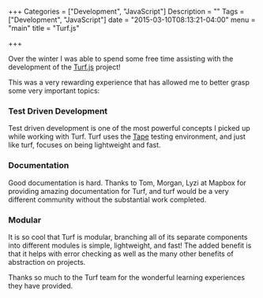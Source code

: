 +++
Categories = ["Development", "JavaScript"]
Description = ""
Tags = ["Development", "JavaScript"]
date = "2015-03-10T08:13:21-04:00"
menu = "main"
title = "Turf.js"

+++

Over the winter I was able to spend some free time assisting with the development of the [Turf.js](http://turfjs.org/) project!

This was a very rewarding experience that has allowed me to better grasp some very important topics:

### Test Driven Development

Test driven development is one of the most powerful concepts I picked up while working with Turf. Turf uses the [Tape](https://github.com/substack/tape) testing environment, and just like turf, focuses on being lightweight and fast.

### Documentation

Good documentation is hard. Thanks to Tom, Morgan, Lyzi at Mapbox for providing amazing documentation for Turf, and turf would be a very different community without the substantial work completed.

### Modular

It is so cool that Turf is modular, branching all of its separate components into different modules is simple, lightweight, and fast! The added benefit is that it helps with error checking as well as the many other benefits of abstraction on projects.

Thanks so much to the Turf team for the wonderful learning experiences they have provided.
